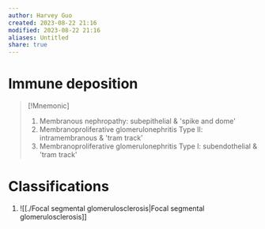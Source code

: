 ```yaml
---
author: Harvey Guo
created: 2023-08-22 21:16
modified: 2023-08-22 21:16
aliases: Untitled
share: true
---
```


# Immune deposition
>[!Mnemonic] 
>1. Membranous nephropathy: subepithelial & 'spike and dome' 
>2. Membranoproliferative glomerulonephritis Type II: intramembranous & 'tram track'
>3. Membranoproliferative glomerulonephritis Type I: subendothelial & 'tram track'
# Classifications
1. ![[./Focal segmental glomerulosclerosis|Focal segmental glomerulosclerosis]]